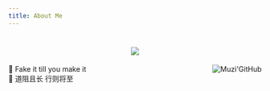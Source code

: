 ```yaml
---
title: About Me
---
```



<h1 align="center">
    <img src="https://readme-typing-svg.herokuapp.com/?font=Righteous&size=35&center=true&vCenter=true&width=500&color=FFAAFAFF&height=70&duration=4000&lines=Hi+There!+🐻+🌙+I'm+Muzi;" />
</h1>


<img src="https://stats.justsong.cn/api/github?id=MuziGeek&theme=dark" alt="Muzi'GitHub" style="zoom:100%;" align="right"/>

🌈 Fake it till you make it <br />
🌌 道阻且长 行则将至 <br />

